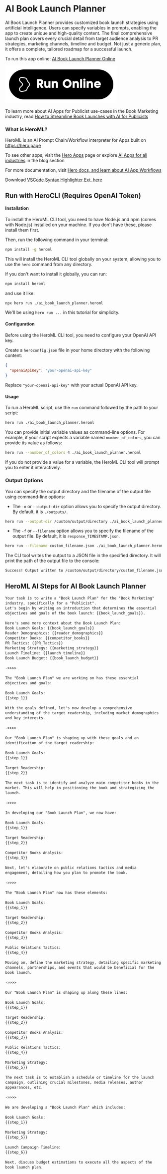 # AI Book Launch Planner

AI Book Launch Planner provides customized book launch strategies using artificial intelligence. Users can specify variables in prompts, enabling the app to create unique and high-quality content. The final comprehensive launch plan covers every crucial detail from target audience analysis to PR strategies, marketing channels, timeline and budget. Not just a generic plan, it offers a complete, tailored roadmap for a successful launch.

To run this app online: [AI Book Launch Planner Online](https://hero.page/app/ai-book-launch-planner-comprehensive-customized-book-launch-strategy/81tKjMo6FD61LHtkUXbO)

[![Run AI Book Launch Planner Online](/assets/run.svg)](https://hero.page/app/ai-book-launch-planner-comprehensive-customized-book-launch-strategy/81tKjMo6FD61LHtkUXbO)

To learn more about AI Apps for Publicist use-cases in the Book Marketing industry, read [How to Streamline Book Launches with AI for Publicists](https://hero.page/blog/ai/book-marketing/how-to-streamline-book-launches-with-ai-for-publicists/170762)

### What is HeroML?
HeroML is an AI Prompt Chain/Workflow interpreter for Apps built on https://hero.page 

To see other apps, visit the [Hero Apps](https://hero.page/apps) page or explore [AI Apps for all industries](https://hero.page/blog) in the blog section

For more documentation, visit [Hero docs, and learn about AI App Workflows](https://hero.page/tutorials/introduction-to-heroml)

Download [VSCode Syntax Highlighter Ext. here](https://marketplace.visualstudio.com/items?itemName=hero-page.heroml)

## Run with HeroCLI (Requires OpenAI Token)

#### Installation

To install the HeroML CLI tool, you need to have Node.js and npm (comes with Node.js) installed on your machine. If you don't have these, please install them first. 

Then, run the following command in your terminal:

```bash
npm install -g heroml
```

This will install the HeroML CLI tool globally on your system, allowing you to use the `hero` command from any directory.

If you don't want to install it globally, you can run:

```bash
npm install heroml
```

and use it like:

```bash
npx hero run ./ai_book_launch_planner.heroml
```

We'll be using `hero run ...` in this tutorial for simplicity.

#### Configuration

Before using the HeroML CLI tool, you need to configure your OpenAI API key. 

Create a `heroconfig.json` file in your home directory with the following content:

```json
{
  "openaiApiKey": "your-openai-api-key"
}
```

Replace `"your-openai-api-key"` with your actual OpenAI API key.

#### Usage

To run a HeroML script, use the `run` command followed by the path to your script:

```bash
hero run ./ai_book_launch_planner.heroml
```

You can provide initial variable values as command-line options. For example, if your script expects a variable named `number_of_colors`, you can provide its value as follows:

```bash
hero run --number_of_colors 4 ./ai_book_launch_planner.heroml
```

If you do not provide a value for a variable, the HeroML CLI tool will prompt you to enter it interactively.

### Output Options

You can specify the output directory and the filename of the output file using command-line options:

- The `-o` or `--output-dir` option allows you to specify the output directory. By default, it is `./outputs/`.

```bash
hero run --output-dir /custom/output/directory ./ai_book_launch_planner.heroml
```

- The `-f` or `--filename` option allows you to specify the filename of the output file. By default, it is `response_TIMESTAMP.json`.

```bash
hero run --filename custom_filename.json ./ai_book_launch_planner.heroml
```

The CLI tool writes the output to a JSON file in the specified directory. It will print the path of the output file to the console:

```bash
Success! Output written to /custom/output/directory/custom_filename.json
```


## HeroML AI Steps for AI Book Launch Planner
```
Your task is to write a "Book Launch Plan" for the "Book Marketing" industry, specifically for a "Publicist". 
Let's begin by writing an introduction that determines the essential objectives and goals of the book launch: {{book_launch_goals}}.

Here's some more context about the Book Launch Plan:
Book Launch Goals: {{book_launch_goals}}
Reader Demographics: {{reader_demographics}}
Competitor Books: {{competitor_books}}
PR Tactics: {{PR_Tactics}}
Marketing Strategy: {{marketing_strategy}}
Launch Timeline: {{launch_timeline}}
Book Launch Budget: {{book_launch_budget}}

->>>>

The "Book Launch Plan" we are working on has these essential objectives and goals:

Book Launch Goals:
{{step_1}}

With the goals defined, let's now develop a comprehensive understanding of the target readership, including market demographics and key interests.

->>>>

Our "Book Launch Plan" is shaping up with these goals and an identification of the target readership:

Book Launch Goals:
{{step_1}}

Target Readership:
{{step_2}}

The next task is to identify and analyze main competitor books in the market. This will help in positioning the book and strategizing the launch.

->>>>

In developing our "Book Launch Plan", we now have:

Book Launch Goals:
{{step_1}}

Target Readership:
{{step_2}}

Competitor Books Analysis:
{{step_3}}

Next, let's elaborate on public relations tactics and media engagement, detailing how you plan to promote the book.

->>>>

The "Book Launch Plan" now has these elements:

Book Launch Goals:
{{step_1}}

Target Readership:
{{step_2}}

Competitor Books Analysis:
{{step_3}}

Public Relations Tactics:
{{step_4}}

Moving on, define the marketing strategy, detailing specific marketing channels, partnerships, and events that would be beneficial for the book launch.

->>>>

Our "Book Launch Plan" is shaping up along these lines:

Book Launch Goals:
{{step_1}}

Target Readership:
{{step_2}}

Competitor Books Analysis:
{{step_3}}

Public Relations Tactics:
{{step_4}}

Marketing Strategy:
{{step_5}}

The next task is to establish a schedule or timeline for the launch campaign, outlining crucial milestones, media releases, author appearances, etc.

->>>>

We are developing a "Book Launch Plan" which includes:

Book Launch Goals:
{{step_1}}

Marketing Strategy:
{{step_5}}

Launch Campaign Timeline:
{{step_6}}

Next, discuss budget estimations to execute all the aspects of the book launch plan.


```


